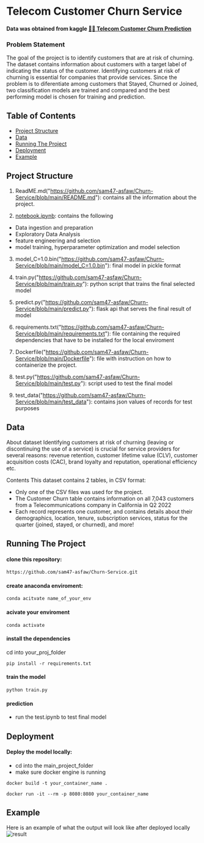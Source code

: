 # Telecom Customer Churn Service
#### Data was obtained from kaggle [🙁📡 Telecom Customer Churn Prediction](https://www.kaggle.com/datasets/shilongzhuang/telecom-customer-churn-by-maven-analytics)
### Problem Statement
The goal of the project is to identify customers that are at risk of churning. The dataset contains information about customers with a target label of indicating the status of the customer.
Identifying customers at risk of churning is essential for companies that provide services. Since the problem is to diferentiate among customers that Stayed, Churned or Joined, two classification models are trained and compared and the best performing model is chosen for training and prediction.

## Table of Contents

- [Project Structure](#projectstr)
- [Data](#data)
- [Running The Project](#run)
- [Deployment](#deploy)
- [Example](#example)


## Project Structure
1. ReadME.md("https://github.com/sam47-asfaw/Churn-Service/blob/main/README.md"): contains all the information about the project.

2. [notebook.ipynb]("https://github.com/sam47-asfaw/Churn-Service/blob/main/notebook.ipynb"): contains the following  
 * Data ingestion and preparation
 * Exploratory Data Analysis
 * feature engineering and selection
 * model training, hyperparameter optimization and model selection

3. model_C=1.0.bin("https://github.com/sam47-asfaw/Churn-Service/blob/main/model_C=1.0.bin"): final model in pickle format
   
4. train.py("https://github.com/sam47-asfaw/Churn-Service/blob/main/train.py"): python script that trains the final selected model



5. predict.py("https://github.com/sam47-asfaw/Churn-Service/blob/main/predict.py"): flask api that serves the final result of model

6. requirements.txt("https://github.com/sam47-asfaw/Churn-Service/blob/main/requirements.txt"): file containing the required dependencies that have to be installed for the local enviroment

7. Dockerfile("https://github.com/sam47-asfaw/Churn-Service/blob/main/Dockerfile"): file with instruction on how to containerize the project.

8. test.py("https://github.com/sam47-asfaw/Churn-Service/blob/main/test.py"): script used to test the final model

9. test_data("https://github.com/sam47-asfaw/Churn-Service/blob/main/test_data"): contains json values of records for test purposes 

## Data
About dataset
  Identifying customers at risk of churning (leaving or discontinuing the use of a service) is crucial for service providers for several    reasons: revenue retention, customer lifetime value (CLV), customer acquisition costs (CAC), brand loyalty and reputation, operational 
  efficiency etc.
  
Contents
 This dataset contains 2 tables, in CSV format:
* Only one of the CSV files was used for the project. 
* The Customer Churn table contains information on all 7,043 customers from a Telecommunications company in California in Q2 2022
* Each record represents one customer, and contains details about their demographics, location, tenure, subscription services, status for the quarter (joined, stayed, or churned), and more!

## Running The Project

#### clone this repository:
```
https://github.com/sam47-asfaw/Churn-Service.git
```
#### create anaconda enviroment:
```
conda acitvate name_of_your_env
```

#### acivate your enviroment
```
conda activate
```

#### install the dependencies
cd into your_proj_folder
```
pip install -r requirements.txt
```
#### train the model
```
python train.py
```
#### prediction
* run the test.ipynb to test final model
  
## Deployment
#### Deploy the model locally:
* cd into the main_project_folder
* make sure docker engine is running
```
docker build -t your_container_name .

```
```
docker run -it --rm -p 8080:8080 your_container_name

```

## Example
Here is an example of what the output will look like after deployed locally
![result](https://github.com/sam47-asfaw/Churn-Service/assets/62788450/38cc0f28-933e-475b-b554-2f34ce511c15)



